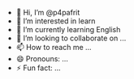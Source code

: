 - 👋 Hi, I’m @p4pafrit
- 👀 I’m interested in learn
- 🌱 I’m currently learning English
- 💞️ I’m looking to collaborate on ...
- 📫 How to reach me ...
- 😄 Pronouns: ...
- ⚡ Fun fact: ...

<!---
p4pafrit/p4pafrit is a ✨ special ✨ repository because its `README.md` (this file) appears on your GitHub profile.
You can click the Preview link to take a look at your changes.
--->

